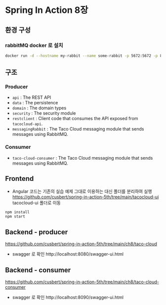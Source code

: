 # Spring In Action 8장

## 환경 구성
### rabbitMQ docker 로 설치
```bash
docker run -d --hostname my-rabbit --name some-rabbit -p 5672:5672 -p 8090:15672 -e RABBITMQ_DEFAULT_USER=admin -e RABBITMQ_DEFAULT_PASS=secret rabbitmq:3-management
```


## 구조
### Producer
- `api` : The REST API
- `data` : The persistence 
- `domain` : The domain types
- `security` : The security module
- `restclient` : Client code that consumes the API exposed from `tacocloud-api`.
- `messagingRabbit` : The Taco Cloud messaging module that sends messages using RabbitMQ.
  
### Consumer
- `taco-cloud-consumer` : The Taco Cloud messaging module that sends messages using RabbitMQ.


## Frontend
- Angular 코드는 기존의 실습 예제 그대로 이용하는 대신 폴더를 분리하여 실행
https://github.com/cusbert/spring-in-action-5th/tree/main/tacocloud-ui
tacocloud-ui 폴더로 이동
```bash
npm install
npm start
```

## Backend - producer
https://github.com/cusbert/spring-in-action-5th/tree/main/ch8/taco-cloud
- swagger 로 확인
  http://localhost:8080/swagger-ui.html

## Backend - consumer
https://github.com/cusbert/spring-in-action-5th/tree/main/ch8/taco-cloud-consumer
- swagger 로 확인
  http://localhost:8090/swagger-ui.html